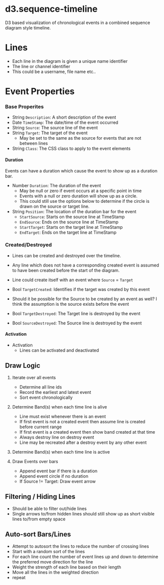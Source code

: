 # d3.sequence-timeline #

D3 based visualization of chronological events in a combined sequence diagram style timeline.


# Lines #
- Each line in the diagram is given a unique name identifier
- The line or channel identifier
- This could be a username, file name etc..
	
	
	
# Event Properties #

### Base Properites ###

- String `Description`: A short description of the event
- Date `TimeStamp`: The date/time of the event occurred
- String `Source`: The source line of the event
- String `Target`: The target of the event 
    - May be set to the same as the source for events that are not between lines
- String `Class`: The CSS class to apply to the event elements


#### Duration ###

Events can have a duration which cause the event to show up as a duration bar. 

- Number `Duration`: The duration of the event
    - May be null or zero if event occurs at a specific point in time
     - Events with a null or zero duration will show up as a circle. 
     - This could still use the options below to determine if the circle is drawn on the source or target line.
- String `Position`: The location of the duration bar for the event
    - `StartSource`: Starts on the source line at TimeStamp
    - `EndSource`: Ends on the source line at TimeStamp 
    - `StartTarget`: Starts on the target line at TimeStamp
    - `EndTarget`: Ends on the target line at TimeStamp

### Created/Destroyed ###

- Lines can be created and destroyed over the timeline. 
- Any line which does not have a corresponding created event is assumed to have been created before the start of the diagram. 

- Line could create itself with an event where `Source` = `Target`

- Bool `TargetCreated`: Identifies if the target was created by this event

- Should it be possible for the Source to be created by an event as well? I think the assumption is the source exists before the event

- Bool `TargetDestroyed`: The Target line is destroyed by the event
- Bool `SourceDestroyed`: The Source line is destroyed by the event


#### Activation ###

- Activation
    - Lines can be activated and deactivated

	

## Draw Logic ##

1. Iterate over all events
    - Determine all line ids
    - Record the earliest and latest event
    - Sort event chronologically

2. Determine Band(s) when each time line is alive
    - Line must exist whenever there is an event
    - If first event is not a created event then assume line is created before current range
    - If first event is a created event then show band created at that time
    - Always destroy line on destroy event
    - Line may be recreated after a destroy event by any other event		
3. Determine Band(s) when each time line is active

4. Draw Events over bars
    - Append event bar if there is a duration
    - Append event circle if no duration
    - If Source != Target: Draw event arrow
	
## Filtering / Hiding Lines ##
- Should be able to filter out/hide lines
- Single arrows to/from hidden lines should still show up as short visible lines to/from empty space	
	

## Auto-sort Bars/Lines ##

- Attempt to autosort the lines to reduce the number of crossing lines
- Start with a random sort of the lines
- For each line count the number of event lines up and down to determine the preferred move direction for the line
- Weight the strength of each line based on their length
- Move all the lines in the weighted direction
- repeat